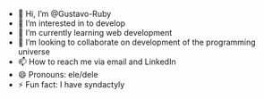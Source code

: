 - 👋 Hi, I’m @Gustavo-Ruby
- 👀 I’m interested in to develop
- 🌱 I’m currently learning web development
- 💞️ I’m looking to collaborate on development of the programming universe
- 📫 How to reach me via email and LinkedIn
- 😄 Pronouns: ele/dele
- ⚡ Fun fact: I have syndactyly

<!---
Gustavo-Ruby/Gustavo-Ruby is a ✨ special ✨ repository because its `README.md` (this file) appears on your GitHub profile.
You can click the Preview link to take a look at your changes.
--->
